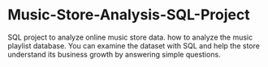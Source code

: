# Music-Store-Analysis-SQL-Project
SQL project to analyze online music store data. how to analyze the music playlist database. You can examine the dataset with SQL and help the store understand its business growth by answering simple questions.
